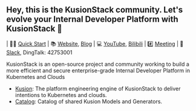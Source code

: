 ## Hey, this is the KusionStack community. Let's evolve your Internal Developer Platform with KusionStack 👋

| 👩‍💻 [Quick Start](https://kusionstack.io/docs/user_docs/getting-started/usecases/deliver-first-project) | 📚 [Website](https://kusionstack.io), [Blog](https://kusionstack.io/blog) | 💻 [YouTube](https://www.youtube.com/channel/UCC1ac3eWbMZ6oMjSLvOisxg/featured), [Bilibili](https://space.bilibili.com/228717294/channel/seriesdetail?sid=2397933)  | #️⃣ [Meeting](https://github.com/KusionStack/community/discussions/categories/meeting)  | 🙌  [Slack](https://join.slack.com/t/kusionstack/shared_invite/zt-19lqcc3a9-_kTNwagaT5qwBE~my5Lnxg), DingTalk: 42753001

KusionStack is an open-source project and community working to build a more efficient and secure enterprise-grade Internal Developer Platform in Kubernetes and Clouds

- [Kusion](https://github.com/KusionStack/kusion): The platform engineering engine of KusionStack to deliver intentions to Kubernetes and clouds.
- [Catalog](https://github.com/KusionStack/catalog): Catalog of shared Kusion Models and Generators.
